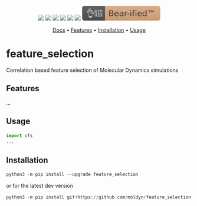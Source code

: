 
<div align="center">
  <p>
    <a href="https://github.com/wemake-services/wemake-python-styleguide" alt="wemake-python-styleguide" >
        <img src="https://img.shields.io/badge/style-wemake-000000.svg" /></a>
    <a href="https://pypi.org/project/feature_selection" alt="PyPI" >
        <img src="https://img.shields.io/pypi/v/cfs" /></a>
    <a href="https://pepy.tech/project/feature_selection" alt="Downloads" >
        <img src="https://pepy.tech/badge/feature_selection" /></a>
    <a href="https://img.shields.io/pypi/pyversions/feature_selection" alt="PyPI - Python Version">
        <img src="https://img.shields.io/pypi/pyversions/feature_selection" /></a>
    <a href="https://github.com/moldyn/feature_selection/blob/main/LICENSE" alt="License" >
        <img src="https://img.shields.io/github/license/moldyn/feature_selection" /></a>
    <a href="https://braniii.gitlab.io/prettypyplot" alt="Doc" >
        <img src="https://img.shields.io/badge/pdoc3-Documentation-brightgreen" /></a>
    <a href="https://beartype.rtfd.io" alt="bear-ified" >
        <img src="https://raw.githubusercontent.com/beartype/beartype-assets/main/badge/bear-ified.svg" /></a>
  </p>

  <p>
    <a href="https://moldyn.github.io/feature_selection">Docs</a> •
    <a href="#Features">Features</a> •
    <a href="#Installation">Installation</a> •
    <a href="#usage">Usage</a>
  </p>
</div>


# feature_selection
Correlation based feature selection of Molecular Dynamics simulations

## Features
...

## Usage
```python
import cfs
...
```

## Installation

```python
python3 -m pip install --upgrade feature_selection
```
or for the latest dev version
```python
python3 -m pip install git+https://github.com/moldyn/feature_selection.git
```

